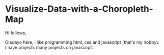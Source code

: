 # Visualize-Data-with-a-Choropleth-Map

Hi fellows,

Oladayo here, i like programming html, css and javascript (that's my hobby).
I have projects many projects on javascript.
